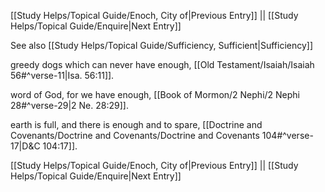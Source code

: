 [[Study Helps/Topical Guide/Enoch, City of|Previous Entry]]  ||  [[Study Helps/Topical Guide/Enquire|Next Entry]]

 See also [[Study Helps/Topical Guide/Sufficiency, Sufficient|Sufficiency]]

 greedy dogs which can never have enough, [[Old Testament/Isaiah/Isaiah 56#^verse-11|Isa. 56:11]].

 word of God, for we have enough, [[Book of Mormon/2 Nephi/2 Nephi 28#^verse-29|2 Ne. 28:29]].

 earth is full, and there is enough and to spare, [[Doctrine and Covenants/Doctrine and Covenants/Doctrine and Covenants 104#^verse-17|D&C 104:17]].

[[Study Helps/Topical Guide/Enoch, City of|Previous Entry]]  ||  [[Study Helps/Topical Guide/Enquire|Next Entry]]